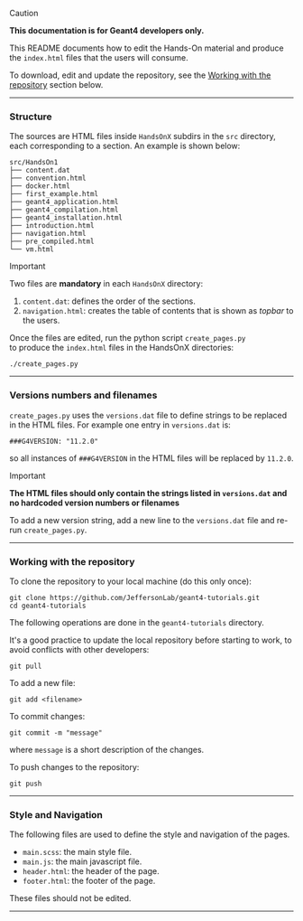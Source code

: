 

> [!Caution]
> **This documentation is for Geant4 developers only.** 

This README documents how to edit the Hands-On material 
and produce the `index.html` files that the users will consume.

To download, edit and update the repository, see the 
[Working with the repository](#working-with-the-repository) section below.

---

### Structure

The sources are HTML files inside `HandsOnX` subdirs in the 
`src` directory, each corresponding to a section. 
An example is shown below:

```
src/HandsOn1
├── content.dat
├── convention.html
├── docker.html
├── first_example.html
├── geant4_application.html
├── geant4_compilation.html
├── geant4_installation.html
├── introduction.html
├── navigation.html
├── pre_compiled.html
└── vm.html
```

> [!Important]
> Two files are **mandatory** in each `HandsOnX` directory:
> 1. `content.dat`: defines the order of the sections.
> 2. `navigation.html`: creates the table of contents that is shown as _topbar_
> to the users.

Once the files are edited, run the python script  `create_pages.py`  
to produce the `index.html` files in the HandsOnX directories:

```
./create_pages.py
```

---

### Versions numbers and filenames

`create_pages.py` uses the `versions.dat` file to define 
strings to be replaced in the HTML files.
For example one entry in `versions.dat` is:

`
###G4VERSION: "11.2.0"
`

so all instances of `###G4VERSION` in the HTML files will be replaced by `11.2.0`.

> [!Important]
> **The HTML files should only contain the strings listed in `versions.dat` and no 
hardcoded version numbers or filenames**

To add a new version string, add a new line to the `versions.dat` file and 
re-run `create_pages.py`.

---

### Working with the repository

To clone the repository to your local machine (do this only once):

```
git clone https://github.com/JeffersonLab/geant4-tutorials.git
cd geant4-tutorials
```

The following operations are done in the `geant4-tutorials` directory.

It's a good practice to update the local repository before starting to work,
to avoid conflicts with other developers:

```
git pull
```

To add a new file:

```
git add <filename>
```

To commit changes:

```
git commit -m "message"
```

where `message` is a short description of the changes.

To push changes to the repository:

```
git push
```

---

### Style and Navigation

The following files are used to define the style and navigation of the pages. 

- `main.scss`: the main style file.
- `main.js`: the main javascript file.
- `header.html`: the header of the page.
- `footer.html`: the footer of the page.

These files should not be edited.

---

